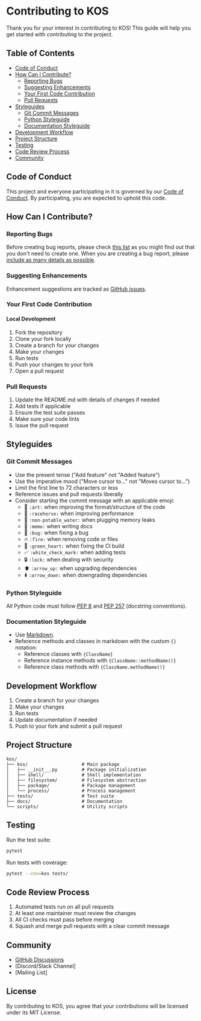 # Contributing to KOS

Thank you for your interest in contributing to KOS! This guide will help you get started with contributing to the project.

## Table of Contents

- [Code of Conduct](#code-of-conduct)
- [How Can I Contribute?](#how-can-i-contribute)
  - [Reporting Bugs](#reporting-bugs)
  - [Suggesting Enhancements](#suggesting-enhancements)
  - [Your First Code Contribution](#your-first-code-contribution)
  - [Pull Requests](#pull-requests)
- [Styleguides](#styleguides)
  - [Git Commit Messages](#git-commit-messages)
  - [Python Styleguide](#python-styleguide)
  - [Documentation Styleguide](#documentation-styleguide)
- [Development Workflow](#development-workflow)
- [Project Structure](#project-structure)
- [Testing](#testing)
- [Code Review Process](#code-review-process)
- [Community](#community)

## Code of Conduct

This project and everyone participating in it is governed by our [Code of Conduct](CODE_OF_CONDUCT.md). By participating, you are expected to uphold this code.

## How Can I Contribute?

### Reporting Bugs

Before creating bug reports, please check [this list](#before-submitting-a-bug-report) as you might find out that you don't need to create one. When you are creating a bug report, please [include as many details as possible](#how-do-i-submit-a-good-bug-report).

### Suggesting Enhancements

Enhancement suggestions are tracked as [GitHub issues](https://guides.github.com/features/issues/).

### Your First Code Contribution

#### Local Development

1. Fork the repository
2. Clone your fork locally
3. Create a branch for your changes
4. Make your changes
5. Run tests
6. Push your changes to your fork
7. Open a pull request

### Pull Requests

1. Update the README.md with details of changes if needed
2. Add tests if applicable
3. Ensure the test suite passes
4. Make sure your code lints
5. Issue the pull request

## Styleguides

### Git Commit Messages

- Use the present tense ("Add feature" not "Added feature")
- Use the imperative mood ("Move cursor to..." not "Moves cursor to...")
- Limit the first line to 72 characters or less
- Reference issues and pull requests liberally
- Consider starting the commit message with an applicable emoji:
  - 🎨 `:art:` when improving the format/structure of the code
  - 🐎 `:racehorse:` when improving performance
  - 🚱 `:non-potable_water:` when plugging memory leaks
  - 📝 `:memo:` when writing docs
  - 🐛 `:bug:` when fixing a bug
  - 🔥 `:fire:` when removing code or files
  - 💚 `:green_heart:` when fixing the CI build
  - ✅ `:white_check_mark:` when adding tests
  - 🔒 `:lock:` when dealing with security
  - ⬆️ `:arrow_up:` when upgrading dependencies
  - ⬇️ `:arrow_down:` when downgrading dependencies

### Python Styleguide

All Python code must follow [PEP 8](https://www.python.org/dev/peps/pep-0008/) and [PEP 257](https://www.python.org/dev/peps/pep-0257/) (docstring conventions).

### Documentation Styleguide

- Use [Markdown](https://daringfireball.net/projects/markdown/).
- Reference methods and classes in markdown with the custom `{}` notation:
  - Reference classes with `{ClassName}`
  - Reference instance methods with `{ClassName::methodName()}`
  - Reference class methods with `{ClassName.methodName()}`

## Development Workflow

1. Create a branch for your changes
2. Make your changes
3. Run tests
4. Update documentation if needed
5. Push to your fork and submit a pull request

## Project Structure

```
kos/
├── kos/                    # Main package
│   ├── __init__.py         # Package initialization
│   ├── shell/              # Shell implementation
│   ├── filesystem/         # Filesystem abstraction
│   ├── package/            # Package management
│   └── process/            # Process management
├── tests/                  # Test suite
├── docs/                   # Documentation
└── scripts/                # Utility scripts
```

## Testing

Run the test suite:

```bash
pytest
```

Run tests with coverage:

```bash
pytest --cov=kos tests/
```

## Code Review Process

1. Automated tests run on all pull requests
2. At least one maintainer must review the changes
3. All CI checks must pass before merging
4. Squash and merge pull requests with a clear commit message

## Community

- [GitHub Discussions](https://github.com/yourusername/kos/discussions)
- [Discord/Slack Channel]
- [Mailing List]

## License

By contributing to KOS, you agree that your contributions will be licensed under its MIT License.

